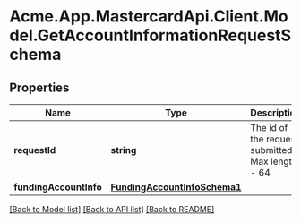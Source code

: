 # Acme.App.MastercardApi.Client.Model.GetAccountInformationRequestSchema

## Properties

Name | Type | Description | Notes
------------ | ------------- | ------------- | -------------
**requestId** | **string** | The id of the request submitted. Max length - 64 | 
**fundingAccountInfo** | [**FundingAccountInfoSchema1**](FundingAccountInfoSchema1.md) |  | 

[[Back to Model list]](../README.md#documentation-for-models) [[Back to API list]](../README.md#documentation-for-api-endpoints) [[Back to README]](../README.md)

